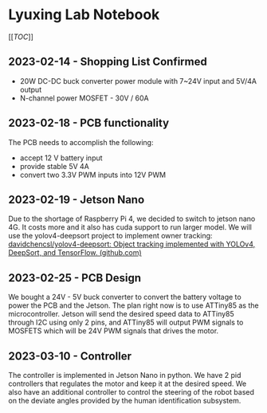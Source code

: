 # Lyuxing Lab Notebook
[[_TOC_]]

## 2023-02-14 - Shopping List Confirmed
- 20W DC-DC buck converter power module with 7~24V input and 5V/4A output
- N-channel power MOSFET - 30V / 60A

## 2023-02-18 - PCB functionality
The PCB needs to accomplish the following:
- accept 12 V battery input
- provide stable 5V 4A
- convert two 3.3V PWM inputs into 12V PWM

## 2023-02-19 - Jetson Nano
Due to the shortage of Raspberry Pi 4, we decided to switch to jetson nano 4G. It costs more and it also has cuda support to run larger model. We will use the yolov4-deepsort project to implement owner tracking: [davidchencsl/yolov4-deepsort: Object tracking implemented with YOLOv4, DeepSort, and TensorFlow. (github.com)](https://github.com/davidchencsl/yolov4-deepsort)

## 2023-02-25 - PCB Design
We bought a 24V - 5V buck converter to convert the battery voltage to power the PCB and the Jetson. The plan right now is to use ATTiny85 as the microcontroller. Jetson will send the desired speed data to ATTiny85 through I2C using only 2 pins, and ATTiny85 will output PWM signals to MOSFETS which will be 24V PWM signals that drives the motor.

## 2023-03-10 - Controller
The controller is implemented in Jetson Nano in python. We have 2 pid controllers that regulates the motor and keep it at the desired speed. We also have an additional controller to control the steering of the robot based on the deviate angles provided by the human identification subsystem.